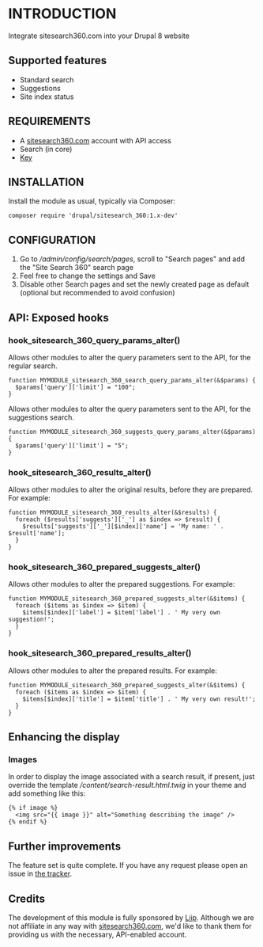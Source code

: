 # INTRODUCTION
Integrate sitesearch360.com into your Drupal 8 website

## Supported features
* Standard search
* Suggestions
* Site index status

## REQUIREMENTS
* A [sitesearch360.com](sitesearch360.com) account with API access
* Search (in core)
* [Key](https://www.drupal.org/project/key)

## INSTALLATION
Install the module as usual, typically via Composer:
```
composer require 'drupal/sitesearch_360:1.x-dev'
````

## CONFIGURATION
1. Go to */admin/config/search/pages*, scroll to "Search pages"
and add the "Site Search 360" search page
2. Feel free to change the settings and Save
3. Disable other Search pages and set the newly created page as default
(optional but recommended to avoid confusion)

## API: Exposed hooks
### hook_sitesearch_360_query_params_alter()
Allows other modules to alter the query parameters sent to the API,
for the regular search.
```
function MYMODULE_sitesearch_360_search_query_params_alter(&$params) {
  $params['query']['limit'] = "100";
}
````

Allows other modules to alter the query parameters sent to the API,
for the suggestions search.
```
function MYMODULE_sitesearch_360_suggests_query_params_alter(&$params) {
  $params['query']['limit'] = "5";
}
````

### hook_sitesearch_360_results_alter()
Allows other modules to alter the original results, before they are prepared.
For example:
```
function MYMODULE_sitesearch_360_results_alter(&$results) {
  foreach ($results['suggests']['_'] as $index => $result) {
    $results['suggests']['_'][$index]['name'] = 'My name: ' . $result['name'];
  }
}
````

### hook_sitesearch_360_prepared_suggests_alter()
Allows other modules to alter the prepared suggestions.
For example:
```
function MYMODULE_sitesearch_360_prepared_suggests_alter(&$items) {
  foreach ($items as $index => $item) {
    $items[$index]['label'] = $item['label'] . ' My very own suggestion!';
  }
}
````

### hook_sitesearch_360_prepared_results_alter()
Allows other modules to alter the prepared results.
For example:
```
function MYMODULE_sitesearch_360_prepared_suggests_alter(&$items) {
  foreach ($items as $index => $item) {
    $items[$index]['title'] = $item['title'] . ' My very own result!';
  }
}
````

## Enhancing the display
### Images
In order to display the image associated with a search result, if present,
just override the template */content/search-result.html.twig* in your theme
and add something like this:
````
{% if image %}
  <img src="{{ image }}" alt="Something describing the image" />
{% endif %}
````

## Further improvements
The feature set is quite complete.
If you have any request please open an issue in [the tracker](https://www.drupal.org/project/issues/search/sitesearch_360).

## Credits
The development of this module is fully sponsored by
[Liip](https://www.liip.ch/en).
Although we are not affiliate in any way with
[sitesearch360.com](sitesearch360.com), we'd like to thank them for providing
us with the necessary, API-enabled account.
